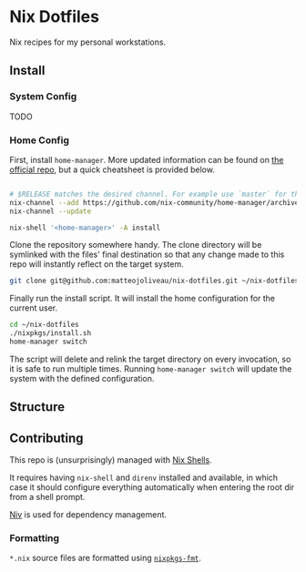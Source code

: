 # Nix Dotfiles

Nix recipes for my personal workstations.

## Install 

### System Config

TODO

### Home Config

First, install `home-manager`. More updated information can be found on [the official repo](https://github.com/nix-community/home-manager/#installation), but a quick cheatsheet is provided below.

```bash

# $RELEASE matches the desired channel. For example use `master` for the main branch or `release-20.03` for the stable release.
nix-channel --add https://github.com/nix-community/home-manager/archive/$RELEASE.tar.gz home-manager
nix-channel --update

nix-shell '<home-manager>' -A install
```

Clone the repository somewhere handy. The clone directory will be symlinked with the files' final destination so that any change
made to this repo will instantly reflect on the target system.

```bash
git clone git@github.com:matteojoliveau/nix-dotfiles.git ~/nix-dotfiles
```

Finally run the install script. It will install the home configuration for the current user.

```bash
cd ~/nix-dotfiles
./nixpkgs/install.sh
home-manager switch
```

The script will delete and relink the target directory on every invocation, so it is safe to run multiple times.
Running `home-manager switch` will update the system with the defined configuration.

## Structure

## Contributing

This repo is (unsurprisingly) managed with [Nix Shells].

It requires having `nix-shell` and `direnv` installed and available, in which case it should configure everything 
automatically when entering the root dir from a shell prompt.

[Niv] is used for dependency management.
### Formatting

`*.nix` source files are formatted using [`nixpkgs-fmt`](https://github.com/nix-community/nixpkgs-fmt).

[Nix Shells]: https://nixos.wiki/wiki/Development_environment_with_nix-shell
[Niv]: https://github.com/nmattia/niv